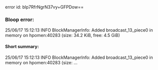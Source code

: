 error id: blp7RfrNgrN37vy+GFPDow==
### Bloop error:

25/06/17 15:12:13 INFO BlockManagerInfo: Added broadcast_13_piece0 in memory on hpomen:40283 (size: 34.2 KiB, free: 4.5 GiB)
#### Short summary: 

25/06/17 15:12:13 INFO BlockManagerInfo: Added broadcast_13_piece0 in memory on hpomen:40283 (size: ...